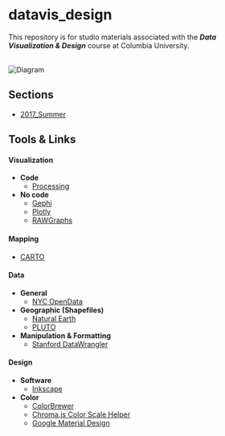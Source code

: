# datavis_design
This repository is for studio materials associated with the ***Data Visualization &amp; Design*** course at Columbia University.<br/><br/>

![Diagram](https://github.com/emilyfuhrman/datavis_design/blob/master/Images/node_link.png)

## Sections
* [2017_Summer](https://github.com/emilyfuhrman/datavis_design/tree/master/2017_Summer)

## Tools &amp; Links

#### Visualization
* **Code**
	* [Processing](https://processing.org/)
* **No code**
	* [Gephi](https://gephi.org/)
	* [Plotly](https://plot.ly/)
	* [RAWGraphs](http://app.rawgraphs.io/)

#### Mapping
* [CARTO](carto.com)

#### Data
* **General**
	* [NYC OpenData](https://opendata.cityofnewyork.us/)
* **Geographic (Shapefiles)**
	* [Natural Earth](http://www.naturalearthdata.com/downloads/)
	* [PLUTO](https://www1.nyc.gov/site/planning/data-maps/open-data/dwn-pluto-mappluto.page)
* **Manipulation &amp; Formatting**
	* [Stanford DataWrangler](http://vis.stanford.edu/wrangler/app/)

#### Design
* **Software**
  * [Inkscape](https://inkscape.org/en/)
* **Color**
  * [ColorBrewer](http://colorbrewer2.org/)
  * [Chroma.js Color Scale Helper](https://gka.github.io/palettes/)
  * [Google Material Design](https://material.io/guidelines/style/color.html#color-color-palette)